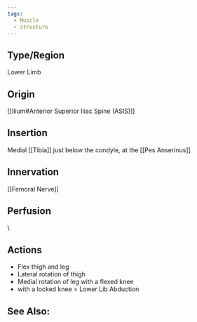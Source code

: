 ```yaml
---
tags:
  - Muscle
  - structure
---
```


## Type/Region 
Lower Limb

## Origin
[[Ilium#Anterior Superior Iliac Spine (ASIS)]]

## Insertion
Medial [[Tibia]] just below the condyle, at the [[Pes Anserinus]]

## Innervation
[[Femoral Nerve]]

## Perfusion

\
## Actions
- Flex thigh and leg
- Lateral rotation of thigh
- Medial rotation of leg with a flexed knee
- with a locked knee = Lower Lib Abduction

## See Also:


